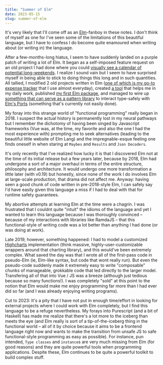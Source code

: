 ```yaml
---
title: "Summer of Elm"
date: 2023-05-15
slug: summer-of-elm
---
```


It's very likely that I'll come off as an [Elm](https://elm-lang.org)-fanboy in these notes. I don't think of myself as one for I've seen some of the limitations of this beautiful language, but I have to confess I do become quite enamoured when writing about (or writing in) the language.

After a few-months-long hiatus, I seem to have suddenly landed on a purple patch of writing a lot of Elm. It began as a self-imposed feature request on an old project I had done where you could [visually see a calendar of potential long-weekends](https://lwc-druchan.vercel.app/). I realize I sound vain but I seem to have surprised myself in being able to stick to doing things this long and in such quantities. All tallied, I modified 2 old projects written in Elm ([one of which is my go-to expense tracker](https://github.com/chandru89new/xpns) that I use almost everyday), created [a tool](https://github.com/chandru89new/es-imports-parser) that helps me in my daily work, published [my first Elm package](https://package.elm-lang.org/packages/chandru89new/elm-simple-cli-options-parser/latest/), and managed to wire up [something that can serve as a pattern library](https://github.com/chandru89new/harbor) to interact type-safely with [Elm's Ports](https://guide.elm-lang.org/interop/ports.html) (something that's currently not easily done).

My foray into this strange world of "functional programming" really began in 2018. I suspect the actual history is permanently lost in my neural pathways but I remember the dichotomy of having been singed by Javascript frameworks (Vue was, at the time, my favorite and also the one I had the most experience with) prompting me to seek alternatives (leading to the beautiful little website of Elm Lang) and the impregnable-esque feeling one finds oneself in when staring at `Maybes` and `Results` and `Json Decoders`.

It's only recently that I've realized how lucky it is that I discovered Elm not at the time of its initial release but a few years later, because by 2018, Elm had undergone a sort of a major overhaul in terms of the entire structure, philosophy and architecture. It would undergo one more transformation a little later (with v0.19) but honestly, since none of the work I do involves Elm at large-scale production, that drama did not affect me. Anyway: having seen a good chunk of code written in pre-2018-style Elm, I can safely say I'd have easily given this language a miss if I had to deal with that for runtime safety guarantees.

My abortive attempts at learning Elm at the time were a chagrin. I was frustrated that I couldnt quite "intuit" the idioms of the language and yet I wanted to learn this language because I was thoroughly convinced – because of my interactions with libraries like RamdaJS – that this functional-style of writing code was a lot better than anything I had done (or was doing at work).

Late 2019, however, something happened: I had to model a customized [Highcharts](https://www.highcharts.com) implementation (think massive, highly-user-customizable wrappers around that charting library), and this would've been extremely complex. What saved the day was that I wrote all of the first-pass code in pseudo-Elm (ie, Elm-like syntax, but code that wont really run). But even the pseudo-code suddenly made it extremely easy to write "composable" chunks of manageable, grokkable code that led directly to the larger model. Transfering all of that into Vue / JS was a breeze (although just tedious because so many functions!). I was completely "sold" at this point to the notion that Elm would make me enjoy programming far more than I had ever did so far (and I was already enjoying writing programs).

Cut to 2023: It's a pity that I have not put in enough time/effort in looking for external projects where I could work with Elm completely, but I find this language to be a refuge nevertheless. My forays into Purescript (and a bit of Haskell) has made me realize that there's a lot more to the iceberg than meets the eye (and Elm really is sort of a tip-of-the-iceberg thing in the functional world – all of it by choice because it aims to be a frontend language right now and wants to make the transition from unsafe JS to safe functional-style programming as easy as possible). For instance, pun intended, `Type classes` and `instance`s are very much missing from Elm (for good reasons) and they are quite powerful tools when programming applications. Despite these, Elm continues to be quite a powerful toolkit to build complex stuff.
